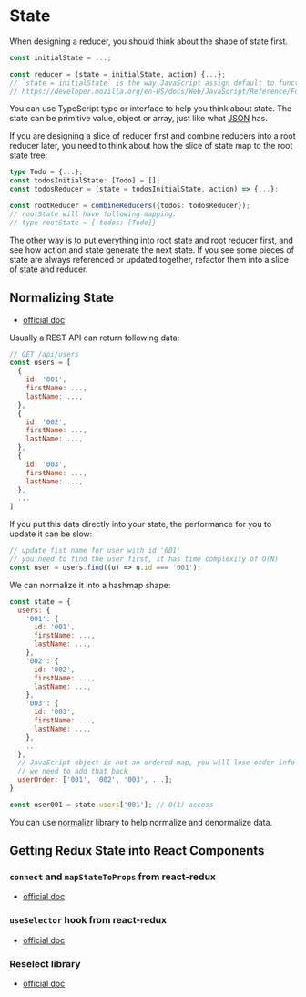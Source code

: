 # State

When designing a reducer, you should think about the shape of state first.

```js
const initialState = ...;

const reducer = (state = initialState, action) {...};
// `state = initialState` is the way JavaScript assign default to function parameter
// https://developer.mozilla.org/en-US/docs/Web/JavaScript/Reference/Functions/Default_parameters
```

You can use TypeScript type or interface to help you think about state. The
state can be primitive value, object or array, just like what
[JSON](https://developer.mozilla.org/en-US/docs/Web/JavaScript/Reference/Global_Objects/JSON)
has.

If you are designing a slice of reducer first and combine reducers into a root
reducer later, you need to think about how the slice of state map to the root
state tree:

```ts
type Todo = {...};
const todosInitialState: [Todo] = [];
const todosReducer = (state = todosInitialState, action) => {...};

const rootReducer = combineReducers({todos: todosReducer});
// rootState will have following mapping:
// type rootState = { todos: [Todo]}
```

The other way is to put everything into root state and root reducer first, and
see how action and state generate the next state. If you see some pieces of
state are always referenced or updated together, refactor them into a slice of
state and reducer.

## Normalizing State

- [official doc](https://redux.js.org/recipes/structuring-reducers/normalizing-state-shape)

Usually a REST API can return following data:

```js
// GET /api/users
const users = [
  {
    id: '001',
    firstName: ...,
    lastName: ...,
  },
  {
    id: '002',
    firstName: ...,
    lastName: ...,
  },
  {
    id: '003',
    firstName: ...,
    lastName: ...,
  },
  ...
]

```

If you put this data directly into your state, the performance for you to update
it can be slow:

```js
// update fist name for user with id '001'
// you need to find the user first, it has time complexity of O(N)
const user = users.find((u) => u.id === '001');
```

We can normalize it into a hashmap shape:

```js
const state = {
  users: {
    '001': {
      id: '001',
      firstName: ...,
      lastName: ...,
    },
    '002': {
      id: '002',
      firstName: ...,
      lastName: ...,
    },
    '003': {
      id: '003',
      firstName: ...,
      lastName: ...,
    },
    ...
  },
  // JavaScript object is not an ordered map, you will lose order info
  // we need to add that back
  userOrder: ['001', '002', '003', ...];
}

const user001 = state.users['001']; // O(1) access
```

You can use [normalizr](https://github.com/paularmstrong/normalizr) library to
help normalize and denormalize data.

## Getting Redux State into React Components

### `connect` and `mapStateToProps` from react-redux

- [official doc](https://react-redux.js.org/api/connect)

### `useSelector` hook from react-redux

- [official doc](https://react-redux.js.org/api/hooks#useselector)

### Reselect library

- [official doc](https://github.com/reduxjs/reselect/blob/master/README.md)
